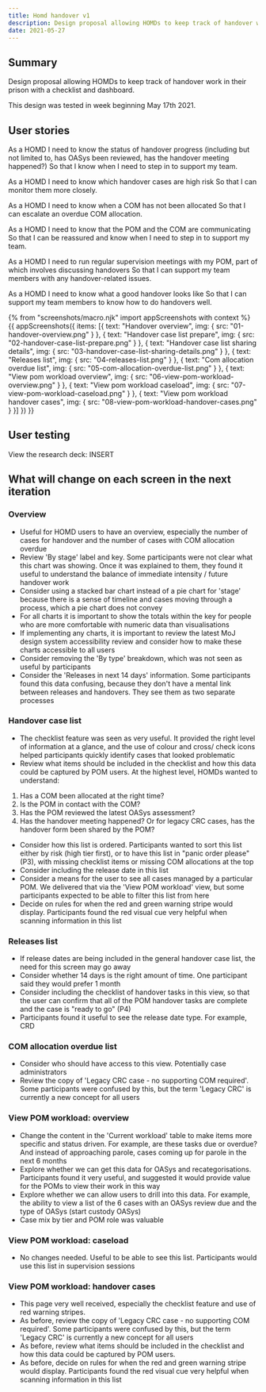 ```yaml
---
title: Homd handover v1
description: Design proposal allowing HOMDs to keep track of handover work in their prison with a checklist and dashboard.
date: 2021-05-27
---
```

## Summary

Design proposal allowing HOMDs to keep track of handover work in their prison with a checklist and dashboard.

This design was tested in week beginning May 17th 2021.

## User stories

As a HOMD
I need to know the status of handover progress (including but not limited to, has OASys been reviewed, has the handover meeting happened?)
So that I know when I need to step in to support my team.

As a HOMD
I need to know which handover cases are high risk
So that I can monitor them more closely.

As a HOMD
I need to know when a COM has not been allocated
So that I can escalate an overdue COM allocation.

As a HOMD
I need to know that the POM and the COM are communicating
So that I can be reassured and know when I need to step in to support my team.

As a HOMD
I need to run regular supervision meetings with my POM, part of which involves discussing handovers
So that I can support my team members with any handover-related issues.

As a HOMD
I need to know what a good handover looks like
So that I can support my team members to know how to do handovers well.


{% from "screenshots/macro.njk" import appScreenshots with context %}
{{ appScreenshots({
  items: [{
      text: "Handover overview",
      img: { src: "01-handover-overview.png" }
    }, {
      text: "Handover case list prepare",
      img: { src: "02-handover-case-list-prepare.png" }
    }, {
      text: "Handover case list sharing details",
      img: { src: "03-handover-case-list-sharing-details.png" }
    }, {
      text: "Releases list",
      img: { src: "04-releases-list.png" }
    }, {
      text: "Com allocation overdue list",
      img: { src: "05-com-allocation-overdue-list.png" }
    }, {
      text: "View pom workload overview",
      img: { src: "06-view-pom-workload-overview.png" }
    }, {
      text: "View pom workload caseload",
      img: { src: "07-view-pom-workload-caseload.png" }
    }, {
      text: "View pom workload handover cases",
      img: { src: "08-view-pom-workload-handover-cases.png" }
    }]
}) }}

## User testing

View the research deck: INSERT

## What will change on each screen in the next iteration

### Overview

* Useful for HOMD users to have an overview, especially the number of cases for handover and the number of cases with COM allocation overdue
* Review 'By stage' label and key. Some participants were not clear what this chart was showing. Once it was explained to them, they found it useful to understand the balance of immediate intensity / future handover work
* Consider using a stacked bar chart instead of a pie chart for 'stage' because there is a sense of timeline and cases moving through a process, which a pie chart does not convey
* For all charts it is important to show the totals within the key for people who are more comfortable with numeric data than visualisations
* If implementing any charts, it is important to review the latest MoJ design system accessibility review and consider how to make these charts accessible to all users
* Consider removing the 'By type' breakdown, which was not seen as useful by participants
* Consider the 'Releases in next 14 days' information. Some participants found this data confusing, because they don't have a mental link between releases and handovers. They see them as two separate processes


### Handover case list

* The checklist feature was seen as very useful. It provided the right level of information at a glance, and the use of colour and cross/ check icons helped participants quickly identify cases that looked problematic
* Review what items should be included in the checklist and how this data could be captured by POM users. At the highest level, HOMDs wanted to understand:
1. Has a COM been allocated at the right time?
2. Is the POM in contact with the COM?
3. Has the POM reviewed the latest OASys assessment?
4. Has the handover meeting happened? Or for legacy CRC cases, has the handover form been shared by the POM?
* Consider how this list is ordered. Participants wanted to sort this list either by risk (high tier first), or to have this list in "panic order please" (P3), with missing checklist items or missing COM allocations at the top
* Consider including the release date in this list
* Consider a means for the user to see all cases managed by a particular POM. We delivered that via the 'View POM workload' view, but some participants expected to be able to filter this list from here
* Decide on rules for when the red and green warning stripe would display. Participants found the red visual cue very helpful when scanning information in this list


### Releases list

* If release dates are being included in the general handover case list, the need for this screen may go away
* Consider whether 14 days is the right amount of time. One participant said they would prefer 1 month
* Consider including the checklist of handover tasks in this view, so that the user can confirm that all of the POM handover tasks are complete and the case is "ready to go" (P4)
* Participants found it useful to see the release date type. For example, CRD

### COM allocation overdue list

* Consider who should have access to this view. Potentially case administrators
* Review the copy of 'Legacy CRC case - no supporting COM required'. Some participants were confused by this, but the term 'Legacy CRC' is currently a new concept for all users


### View POM workload: overview

* Change the content in the 'Current workload' table to make items more specific and status driven. For example, are these tasks due or overdue? And instead of approaching parole, cases coming up for parole in the next 6 months
* Explore whether we can get this data for OASys and recategorisations. Participants found it very useful, and suggested it would provide value for the POMs to view their work in this way
* Explore whether we can allow users to drill into this data. For example, the ability to view a list of the 6 cases with an OASys review due and the type of OASys (start custody OASys)
* Case mix by tier and POM role was valuable

### View POM workload: caseload

* No changes needed. Useful to be able to see this list. Participants would use this list in supervision sessions

### View POM workload: handover cases

* This page very well received, especially the checklist feature and use of red warning stripes.  
* As before, review the copy of 'Legacy CRC case - no supporting COM required'. Some participants were confused by this, but the term 'Legacy CRC' is currently a new concept for all users
* As before, review what items should be included in the checklist and how this data could be captured by POM users.
* As before, decide on rules for when the red and green warning stripe would display. Participants found the red visual cue very helpful when scanning information in this list
